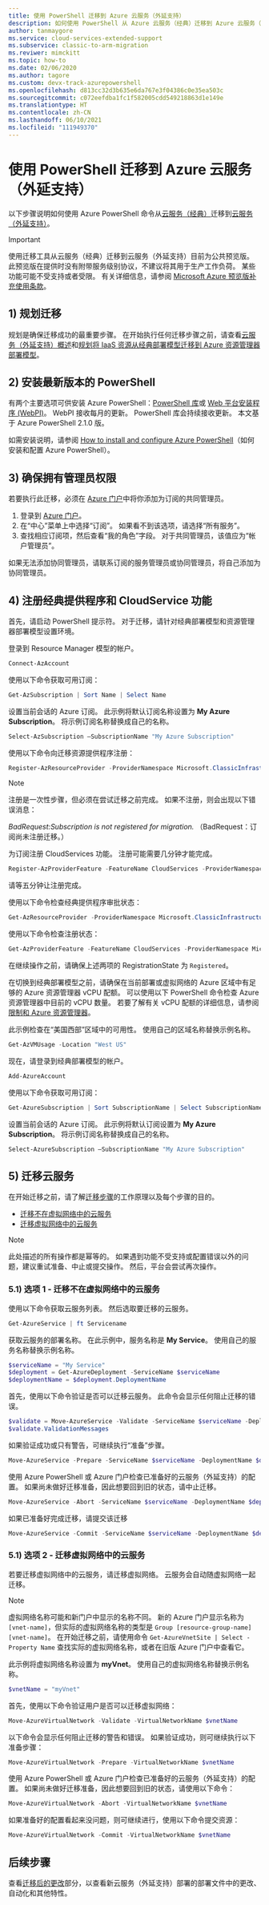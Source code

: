 ```yaml
---
title: 使用 PowerShell 迁移到 Azure 云服务（外延支持）
description: 如何使用 PowerShell 从 Azure 云服务（经典）迁移到 Azure 云服务（外延支持）
author: tanmaygore
ms.service: cloud-services-extended-support
ms.subservice: classic-to-arm-migration
ms.reviwer: mimckitt
ms.topic: how-to
ms.date: 02/06/2020
ms.author: tagore
ms.custom: devx-track-azurepowershell
ms.openlocfilehash: d813cc32d3b635e6da767e3f04386c0e35ea503c
ms.sourcegitcommit: c072eefdba1fc1f582005cdd549218863d1e149e
ms.translationtype: HT
ms.contentlocale: zh-CN
ms.lasthandoff: 06/10/2021
ms.locfileid: "111949370"
---
```

# <a name="migrate-to-azure-cloud-services-extended-support-using-powershell"></a>使用 PowerShell 迁移到 Azure 云服务（外延支持）

以下步骤说明如何使用 Azure PowerShell 命令从[云服务（经典）](../cloud-services/cloud-services-choose-me.md)迁移到[云服务（外延支持）](overview.md)。

> [!IMPORTANT]
> 使用迁移工具从云服务（经典）迁移到云服务（外延支持）目前为公共预览版。 此预览版在提供时没有附带服务级别协议，不建议将其用于生产工作负荷。 某些功能可能不受支持或者受限。 有关详细信息，请参阅 [Microsoft Azure 预览版补充使用条款](https://azure.microsoft.com/support/legal/preview-supplemental-terms/)。

## <a name="1-plan-for-migration"></a>1) 规划迁移
规划是确保迁移成功的最重要步骤。 在开始执行任何迁移步骤之前，请查看[云服务（外延支持）概述](overview.md)和[规划将 IaaS 资源从经典部署模型迁移到 Azure 资源管理器部署模型](../virtual-machines/migration-classic-resource-manager-plan.md)。 

## <a name="2-install-the-latest-version-of-powershell"></a>2) 安装最新版本的 PowerShell
有两个主要选项可供安装 Azure PowerShell：[PowerShell 库](https://www.powershellgallery.com/profiles/azure-sdk/)或 [Web 平台安装程序 (WebPI)](https://aka.ms/webpi-azps)。 WebPI 接收每月的更新。 PowerShell 库会持续接收更新。 本文基于 Azure PowerShell 2.1.0 版。

如需安装说明，请参阅 [How to install and configure Azure PowerShell](/powershell/azure/servicemanagement/install-azure-ps?preserve-view=true&view=azuresmps-4.0.0)（如何安装和配置 Azure PowerShell）。

## <a name="3-ensure-admin-permissions"></a>3) 确保拥有管理员权限
若要执行此迁移，必须在 [Azure 门户](https://portal.azure.com)中将你添加为订阅的共同管理员。

1. 登录到 [Azure 门户](https://portal.azure.com)。
2. 在“中心”菜单上中选择“订阅”。  如果看不到该选项，请选择“所有服务”。
3. 查找相应订阅项，然后查看“我的角色”字段。 对于共同管理员，该值应为“帐户管理员”。

如果无法添加协同管理员，请联系订阅的服务管理员或协同管理员，将自己添加为协同管理员。

## <a name="4-register-the-classic-provider-and-cloudservice-feature"></a>4) 注册经典提供程序和 CloudService 功能
首先，请启动 PowerShell 提示符。 对于迁移，请针对经典部署模型和资源管理器部署模型设置环境。

登录到 Resource Manager 模型的帐户。

```powershell
Connect-AzAccount
```

使用以下命令获取可用订阅：

```powershell
Get-AzSubscription | Sort Name | Select Name
```

设置当前会话的 Azure 订阅。 此示例将默认订阅名称设置为 **My Azure Subscription**。 将示例订阅名称替换成自己的名称。

```powershell
Select-AzSubscription –SubscriptionName "My Azure Subscription"
```

使用以下命令向迁移资源提供程序注册：

```powershell
Register-AzResourceProvider -ProviderNamespace Microsoft.ClassicInfrastructureMigrate
```
> [!NOTE]
> 注册是一次性步骤，但必须在尝试迁移之前完成。 如果不注册，则会出现以下错误消息：
>
> *BadRequest:Subscription is not registered for migration.* （BadRequest：订阅尚未注册迁移。）

为订阅注册 CloudServices 功能。 注册可能需要几分钟才能完成。 

```powershell
Register-AzProviderFeature -FeatureName CloudServices -ProviderNamespace Microsoft.Compute
```

请等五分钟让注册完成。 

使用以下命令检查经典提供程序审批状态：

```powershell
Get-AzResourceProvider -ProviderNamespace Microsoft.ClassicInfrastructureMigrate
```

使用以下命令检查注册状态：  
```powershell
Get-AzProviderFeature -FeatureName CloudServices -ProviderNamespace Microsoft.Compute
```

在继续操作之前，请确保上述两项的 RegistrationState 为 `Registered`。

在切换到经典部署模型之前，请确保在当前部署或虚拟网络的 Azure 区域中有足够的 Azure 资源管理器 vCPU 配额。 可以使用以下 PowerShell 命令检查 Azure 资源管理器中目前的 vCPU 数量。 若要了解有关 vCPU 配额的详细信息，请参阅[限制和 Azure 资源管理器](../azure-resource-manager/management/azure-subscription-service-limits.md#managing-limits)。

此示例检查在“美国西部”区域中的可用性。 使用自己的区域名称替换示例名称。

```powershell
Get-AzVMUsage -Location "West US"
```

现在，请登录到经典部署模型的帐户。

```powershell
Add-AzureAccount
```

使用以下命令获取可用订阅：

```powershell
Get-AzureSubscription | Sort SubscriptionName | Select SubscriptionName
```

设置当前会话的 Azure 订阅。 此示例将默认订阅设置为 **My Azure Subscription**。 将示例订阅名称替换成自己的名称。

```powershell
Select-AzureSubscription –SubscriptionName "My Azure Subscription"
```


## <a name="5-migrate-your-cloud-services"></a>5) 迁移云服务 
在开始迁移之前，请了解[迁移步骤](./in-place-migration-overview.md#migration-steps)的工作原理以及每个步骤的目的。 

* [迁移不在虚拟网络中的云服务](#51-option-1---migrate-a-cloud-service-not-in-a-virtual-network)
* [迁移虚拟网络中的云服务](#51-option-2---migrate-a-cloud-service-in-a-virtual-network)

> [!NOTE]
> 此处描述的所有操作都是幂等的。 如果遇到功能不受支持或配置错误以外的问题，建议重试准备、中止或提交操作。 然后，平台会尝试再次操作。


### <a name="51-option-1---migrate-a-cloud-service-not-in-a-virtual-network"></a>5.1) 选项 1 - 迁移不在虚拟网络中的云服务
使用以下命令获取云服务列表。 然后选取要迁移的云服务。

```powershell
Get-AzureService | ft Servicename
```

获取云服务的部署名称。 在此示例中，服务名称是 **My Service**。 使用自己的服务名称替换示例名称。

```powershell
$serviceName = "My Service"
$deployment = Get-AzureDeployment -ServiceName $serviceName
$deploymentName = $deployment.DeploymentName
```

首先，使用以下命令验证是否可以迁移云服务。 此命令会显示任何阻止迁移的错误。 

```powershell
$validate = Move-AzureService -Validate -ServiceName $serviceName -DeploymentName $deploymentName -CreateNewVirtualNetwork
$validate.ValidationMessages
 ```

如果验证成功或只有警告，可继续执行“准备”步骤。 

```powershell
Move-AzureService -Prepare -ServiceName $serviceName -DeploymentName $deploymentName -CreateNewVirtualNetwork
```

使用 Azure PowerShell 或 Azure 门户检查已准备好的云服务（外延支持）的配置。 如果尚未做好迁移准备，因此想要回到旧的状态，请中止迁移。
```powershell
Move-AzureService -Abort -ServiceName $serviceName -DeploymentName $deploymentName -CreateNewVirtualNetwork
```
如果已准备好完成迁移，请提交该迁移

```powershell
Move-AzureService -Commit -ServiceName $serviceName -DeploymentName $deploymentName -CreateNewVirtualNetwork
```

### <a name="51-option-2---migrate-a-cloud-service-in-a-virtual-network"></a>5.1) 选项 2 - 迁移虚拟网络中的云服务

若要迁移虚拟网络中的云服务，请迁移虚拟网络。 云服务会自动随虚拟网络一起迁移。

> [!NOTE]
> 虚拟网络名称可能和新门户中显示的名称不同。 新的 Azure 门户显示名称为 `[vnet-name]`，但实际的虚拟网络名称的类型是 `Group [resource-group-name] [vnet-name]`。 在开始迁移之前，请使用命令 `Get-AzureVnetSite | Select -Property Name` 查找实际的虚拟网络名称，或者在旧版 Azure 门户中查看它。 

此示例将虚拟网络名称设置为 **myVnet**。 使用自己的虚拟网络名称替换示例名称。

```powershell
$vnetName = "myVnet"
```

首先，使用以下命令验证用户是否可以迁移虚拟网络：

```powershell
Move-AzureVirtualNetwork -Validate -VirtualNetworkName $vnetName
```

以下命令会显示任何阻止迁移的警告和错误。 如果验证成功，则可继续执行以下准备步骤：

```powershell
Move-AzureVirtualNetwork -Prepare -VirtualNetworkName $vnetName
```

使用 Azure PowerShell 或 Azure 门户检查已准备好的云服务（外延支持）的配置。 如果尚未做好迁移准备，因此想要回到旧的状态，请使用以下命令：

```powershell
Move-AzureVirtualNetwork -Abort -VirtualNetworkName $vnetName
```

如果准备好的配置看起来没问题，则可继续进行，使用以下命令提交资源：

```powershell
Move-AzureVirtualNetwork -Commit -VirtualNetworkName $vnetName
```


## <a name="next-steps"></a>后续步骤
查看[迁移后的更改](in-place-migration-overview.md#post-migration-changes)部分，以查看新云服务（外延支持）部署的部署文件中的更改、自动化和其他特性。